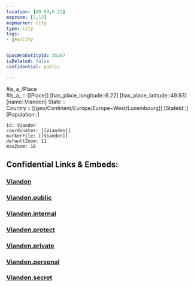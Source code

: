 ```yaml
---
location: [49.93,6.22] 
mapzoom: [7,12] 
mapmarker: city 
type: City
tags:
- geo/City


SpocWebEntityId: 35267
isDeleted: false
confidential: public

---
```

#is_a_/Place  
#is_a_ :: [[Place]] 
[has_place_longitude::6.22] 
[has_place_latitude::49.93] 
[name::Vianden] 
State ::  
Country :: [[geo/Continent/Europe/Europe~West/Luxembourg]] 
[StateId::] 
[Population::] 



```leaflet
id: Vianden
coordinates: [[Vianden]] 
markerFile: [[Vianden]] 
defaultZoom: 11 
maxZoom: 18
```


## Confidential Links & Embeds: 

### [Vianden](/_Standards/Earth/Continent/Europe/Europe~West/Luxembourg/City/Vianden.md) 

### [Vianden.public](/_public/Earth/Continent/Europe/Europe~West/Luxembourg/City/Vianden.public.md) 

### [Vianden.internal](/_internal/Earth/Continent/Europe/Europe~West/Luxembourg/City/Vianden.internal.md) 

### [Vianden.protect](/_protect/Earth/Continent/Europe/Europe~West/Luxembourg/City/Vianden.protect.md) 

### [Vianden.private](/_private/Earth/Continent/Europe/Europe~West/Luxembourg/City/Vianden.private.md) 

### [Vianden.personal](/_personal/Earth/Continent/Europe/Europe~West/Luxembourg/City/Vianden.personal.md) 

### [Vianden.secret](/_secret/Earth/Continent/Europe/Europe~West/Luxembourg/City/Vianden.secret.md)

